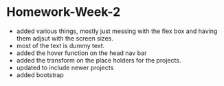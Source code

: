 # Homework-Week-2

- added various things, mostly just messing with the flex box and having them adjsut with the screen sizes.
- most of the text is dummy text.
- added the hover function on the head nav bar 
- added the transform on the place holders for the projects.
- updated to include newer projects 
- added bootstrap

